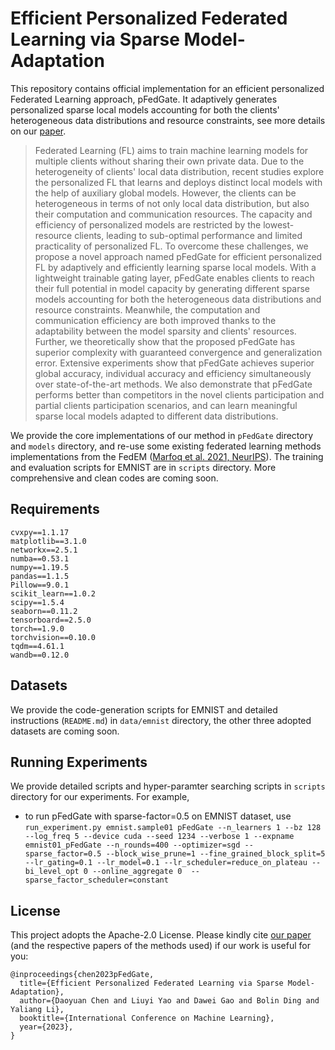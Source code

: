 # Efficient Personalized Federated Learning via Sparse Model-Adaptation
This repository contains official implementation for an efficient personalized Federated Learning approach, pFedGate. It adaptively generates personalized sparse local models accounting for both the clients' heterogeneous data distributions and resource constraints, see more details on our [paper](https://github.com/yxdyc/yxdyc.github.io/blob/main/assets/ICML23_pFedGate.pdf).

>Federated Learning (FL) aims to train machine learning models for multiple clients without sharing their own private data. Due to the heterogeneity of clients' local data distribution, recent studies explore the personalized FL that learns and deploys distinct local models with the help of auxiliary global models. However, the clients can be heterogeneous in terms of not only local data distribution, but also their computation and communication resources. The capacity and efficiency of personalized models are restricted by the lowest-resource clients, leading to sub-optimal performance and limited practicality of personalized FL. To overcome these challenges, we propose a novel approach named pFedGate for efficient personalized FL by adaptively and efficiently learning sparse local models. With a lightweight trainable gating layer, pFedGate enables clients to reach their full potential in model capacity by generating different sparse models accounting for both the heterogeneous data distributions and resource constraints. Meanwhile, the computation and communication efficiency are both improved thanks to the adaptability between the model sparsity and clients' resources. Further, we theoretically show that the proposed pFedGate has superior complexity with guaranteed convergence and generalization error. Extensive experiments show that pFedGate achieves superior global accuracy, individual accuracy and efficiency simultaneously over state-of-the-art methods. We also demonstrate that pFedGate performs better than competitors in the novel clients participation and partial clients participation scenarios, and can learn meaningful sparse local models adapted to different data distributions.

We provide the core implementations of our method in `pFedGate` directory and `models` directory, and re-use some existing federated learning methods implementations from the FedEM ([Marfoq et al. 2021, NeurIPS](https://github.com/omarfoq/FedEM)).
The training and evaluation scripts for EMNIST are in `scripts` directory.
More comprehensive and clean codes are coming soon.

## Requirements
```
cvxpy==1.1.17
matplotlib==3.1.0
networkx==2.5.1
numba==0.53.1
numpy==1.19.5
pandas==1.1.5
Pillow==9.0.1
scikit_learn==1.0.2
scipy==1.5.4
seaborn==0.11.2
tensorboard==2.5.0
torch==1.9.0
torchvision==0.10.0
tqdm==4.61.1
wandb==0.12.0
```

## Datasets
We provide the code-generation scripts for EMNIST and detailed instructions (`README.md`) in `data/emnist` directory, the other three adopted datasets are coming soon.

## Running Experiments
We provide detailed scripts and hyper-paramter searching scripts in `scripts` directory for our experiments. For example, 
- to run pFedGate with sparse-factor=0.5 on EMNIST dataset, use `run_experiment.py emnist.sample01 pFedGate --n_learners 1 --bz 128 --log_freq 5 --device cuda --seed 1234 --verbose 1 --expname emnist01_pFedGate --n_rounds=400 --optimizer=sgd --sparse_factor=0.5 --block_wise_prune=1 --fine_grained_block_split=5 --lr_gating=0.1 --lr_model=0.1 --lr_scheduler=reduce_on_plateau --bi_level_opt 0 --online_aggregate 0  --sparse_factor_scheduler=constant`


## License
This project adopts the Apache-2.0 License. Please kindly cite [our paper]() (and the respective papers of the methods used) if our work is useful for you:
```
@inproceedings{chen2023pFedGate,
  title={Efficient Personalized Federated Learning via Sparse Model-Adaptation},
  author={Daoyuan Chen and Liuyi Yao and Dawei Gao and Bolin Ding and Yaliang Li},
  booktitle={International Conference on Machine Learning},
  year={2023},
}
